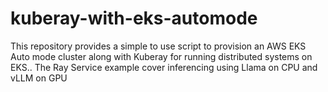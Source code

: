 # kuberay-with-eks-automode
This repository provides a simple to use script to provision an AWS EKS Auto mode cluster along with Kuberay for running distributed systems on EKS.. The Ray Service example cover inferencing using Llama on CPU and vLLM on GPU
